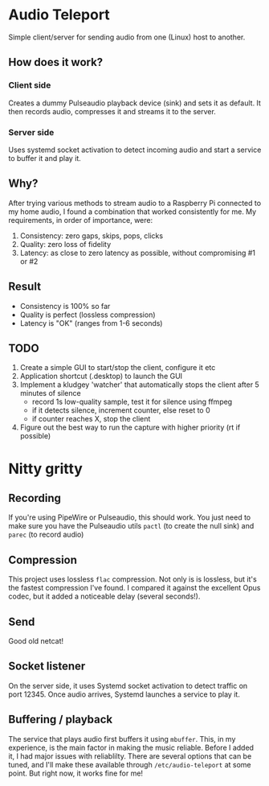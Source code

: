# Audio Teleport
Simple client/server for sending audio from one (Linux) host to another.

## How does it work?
### Client side
Creates a dummy Pulseaudio playback device (sink) and sets it as default. It then records audio, compresses it and streams it to the server.

### Server side
Uses systemd socket activation to detect incoming audio and start a service to buffer it and play it.

## Why?
After trying various methods to stream audio to a Raspberry Pi connected to my home audio, I found a combination that worked consistently for me. My requirements, in order of importance, were:
1. Consistency: zero gaps, skips, pops, clicks
2. Quality: zero loss of fidelity
3. Latency: as close to zero latency as possible, without compromising #1 or #2

## Result
- Consistency is 100% so far
- Quality is perfect (lossless compression)
- Latency is "OK" (ranges from 1-6 seconds)

## TODO
1. Create a simple GUI to start/stop the client, configure it etc
2. Application shortcut (.desktop) to launch the GUI
3. Implement a kludgey 'watcher' that automatically stops the client after 5 minutes of silence
   - record 1s low-quality sample, test it for silence using ffmpeg
   - if it detects silence, increment counter, else reset to 0
   - if counter reaches X, stop the client
4. Figure out the best way to run the capture with higher priority (rt if possible)

# Nitty gritty
## Recording
If you're using PipeWire or Pulseaudio, this should work. You just need to make sure you have the Pulseaudio utils `pactl` (to create the null sink) and `parec` (to record audio)

## Compression
This project uses lossless `flac` compression. Not only is is lossless, but it's the fastest compression I've found. I compared it against the excellent Opus codec, but it added a noticeable delay (several seconds!). 

## Send
Good old netcat!

## Socket listener
On the server side, it uses Systemd socket activation to detect traffic on port 12345. Once audio arrives, Systemd launches a service to play it.

## Buffering / playback
The service that plays audio first buffers it using `mbuffer`. This, in my experience, is the main factor in making the music reliable. Before I added it, I had major issues with reliablilty. There are several options that can be tuned, and I'll make these available through `/etc/audio-teleport` at some point. But right now, it works fine for me!
